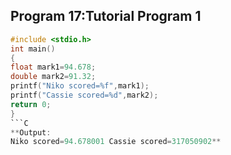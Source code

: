 ## Program 17:Tutorial Program 1
```C
#include <stdio.h>
int main() 
{
float mark1=94.678;
double mark2=91.32;
printf("Niko scored=%f",mark1);
printf("Cassie scored=%d",mark2);
return 0;
}
```C
**Output:
Niko scored=94.678001 Cassie scored=317050902**
